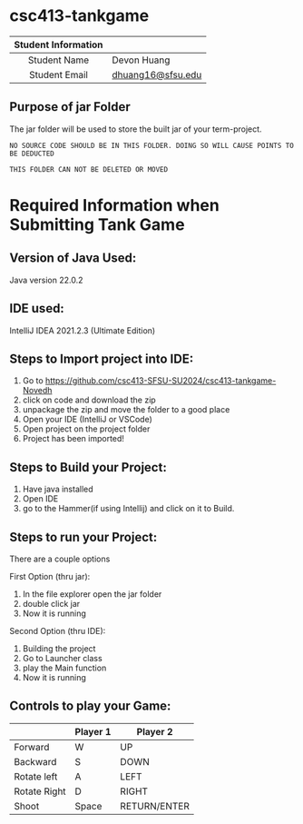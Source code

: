 # csc413-tankgame


| Student Information |                |
|:-------------------:|----------------|
|  Student Name       |   Devon Huang    |
|  Student Email      |   dhuang16@sfsu.edu   |


## Purpose of jar Folder 
The jar folder will be used to store the built jar of your term-project.

`NO SOURCE CODE SHOULD BE IN THIS FOLDER. DOING SO WILL CAUSE POINTS TO BE DEDUCTED`

`THIS FOLDER CAN NOT BE DELETED OR MOVED`

# Required Information when Submitting Tank Game

## Version of Java Used:
Java version 22.0.2

## IDE used: 
IntelliJ IDEA 2021.2.3 (Ultimate Edition)

## Steps to Import project into IDE:
1. Go to https://github.com/csc413-SFSU-SU2024/csc413-tankgame-Novedh
2. click on code and download the zip
3. unpackage the zip and move the folder to a good place
4. Open your IDE (IntelliJ or VSCode)
5. Open project on the project folder
6. Project has been imported!

## Steps to Build your Project:
1. Have java installed
2. Open IDE
3. go to the Hammer(if using Intellij) and click on it to Build.
 
## Steps to run your Project:
There are a couple options

First Option (thru jar): 
1. In the file explorer open the jar folder
2. double click jar
3. Now it is running

Second Option (thru IDE):
1. Building the project 
2. Go to Launcher class
3. play the Main function
4. Now it is running

## Controls to play your Game:

|               | Player 1 | Player 2 |
|---------------|----------|----------|
|  Forward      |     W     |     UP     |
|  Backward     |      S    |      DOWN    |
|  Rotate left  |      A    |     LEFT     |
|  Rotate Right |      D    |      RIGHT    |
|  Shoot        |     Space     |     RETURN/ENTER     |

<!-- you may add more controls if you need to. -->